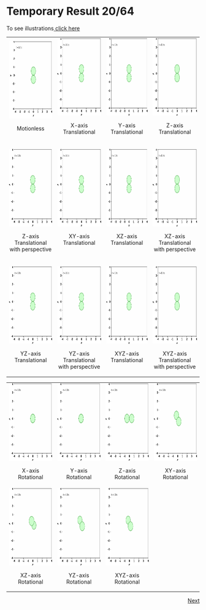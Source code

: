 # Temporary Result 20/64

To see illustrations<a href="https://docs.google.com/document/d/1sPUEbgdDKk0lN3tvGKjdI0X0MHleW4hW2XIJrxzFCg0/edit?usp=sharing" target="_blank"> click here</a>


<table>
    <tr>
        <td>
            <img src="trans/000000.gif" alt="Simulation" style="width:216px;height:202px;">
            <p align="center"> Motionless</p>
        </td>
        <td>
            <img src="trans/100000.gif" alt="Simulation" style="width:216px;height:202px;">
            <p align="center"> X-axis Translational</p>
        </td>
        <td>
            <img src="trans/010000.gif" alt="Simulation" style="width:216px;height:202px;">
            <p align="center"> Y-axis Translational</p>
        </td>
        <td>
            <img src="trans/001000.gif" alt="Simulation" style="width:216px;height:202px;">
            <p align="center"> Z-axis Translational</p>
        </td>
    </tr>
    <tr>
        <td>
            <br>
            <img src="trans/001000-pers.gif" alt="Simulation" style="width:216px;height:202px;">
            <p align="center"> Z-axis Translational with perspective</p>
        </td>
        <td>
            <img src="trans/110000.gif" alt="Simulation" style="width:216px;height:202px;">
            <p align="center"> XY-axis Translational </p>
        </td>
        <td>
            <img src="trans/101000.gif" alt="Simulation" style="width:216px;height:202px;">
            <p align="center"> XZ-axis Translational</p>
        </td>
        <td>
            <br>
            <img src="trans/101000-pers.gif" alt="Simulation" style="width:216px;height:202px;">
            <p align="center"> XZ-axis Translational with perspective</p>
        </td>
    </tr>
    <tr>
        <td>
            <img src="trans/011000.gif" alt="Simulation" style="width:216px;height:202px;">
            <p align="center"> YZ-axis Translational</p>
        </td>
        <td>
            <br>
            <img src="trans/011000-pers.gif" alt="Simulation" style="width:216px;height:202px;">
            <p align="center"> YZ-axis Translational with perspective</p>
        </td>
        <td>
            <img src="trans/111000.gif" alt="Simulation" style="width:216px;height:202px;">
            <p align="center"> XYZ-axis Translational</p>
        </td>
        <td>
            <br>
            <img src="trans/111000-pers.gif" alt="Simulation" style="width:216px;height:202px;">
            <p align="center"> XYZ-axis Translational with perspective</p>
        </td>
    </tr>

</table>

<table>
    <tr>
        <td>
            <img src="rot/000100.gif" alt="Simulation" style="width:216px;height:202px;">
            <p align="center"> X-axis Rotational</p>
        </td>
        <td>
            <img src="rot/000010.gif" alt="Simulation" style="width:216px;height:202px;">
            <p align="center"> Y-axis Rotational</p>
        </td>
        <td>
            <img src="rot/000001.gif" alt="Simulation" style="width:216px;height:202px;">
            <p align="center"> Z-axis Rotational</p>
        </td>
        <td>
            <img src="rot/000110.gif" alt="Simulation" style="width:216px;height:202px;">
            <p align="center"> XY-axis Rotational</p>
        </td>
    </tr>
    <tr>
        <td>
            <img src="rot/000101.gif" alt="Simulation" style="width:216px;height:202px;">
            <p align="center"> XZ-axis Rotational</p>
        </td>
        <td>
            <img src="rot/000011.gif" alt="Simulation" style="width:216px;height:202px;">
            <p align="center"> YZ-axis Rotational</p>
        </td>
        <td>
            <img src="rot/000111.gif" alt="Simulation" style="width:216px;height:202px;">
            <p align="center"> XYZ-axis Rotational</p>
        </td>
    </tr>
</table>

<p align="right"><a href="temporary_result2.md" target="_blank">Next</a></p>